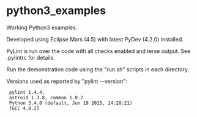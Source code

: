 # python3_examples
Working Python3 examples.

Developed using Eclipse Mars (4.5) with latest PyDev (4.2.0) installed.  

PyLint is run over the code with all checks enabled and terse output. 
See .pylintrc for details. 

Run the demonstration code using the "run.sh" scripts in each directory. 

Versions used as reported by "pylint --version":
```
 pylint 1.4.4, 
 astroid 1.3.8, common 1.0.2
 Python 3.4.0 (default, Jun 19 2015, 14:20:21) 
 [GCC 4.8.2]
```
